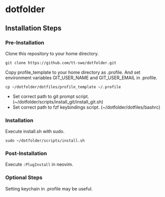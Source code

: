 # dotfolder

## Installation Steps

### Pre-Installation

Clone this repository to your home directory.
```
git clone https://github.com/tt-swe/dotfolder.git
```

Copy profile\_template to your home directory as .profile.
And set environment variables GIT\_USER\_NAME and GIT\_USER\_EMAIL in .profile.
```
cp ~/dotfolder/dotfiles/profile_template ~/.profile
```

- Set correct path to git prompt script. (~/dotfolder/scripts/install\_git/install\_git.sh)
- Set correct path to fzf keybindings script. (~/dotfolder/dotfiles/bashrc)

### Installation

Execute install.sh with sudo.
```
sudo ~/dotfolder/scripts/install.sh
```

### Post-Installation

Execute `:PlugInstall` in neovim.

### Optional Steps

Setting keychain in .profile may be useful.

